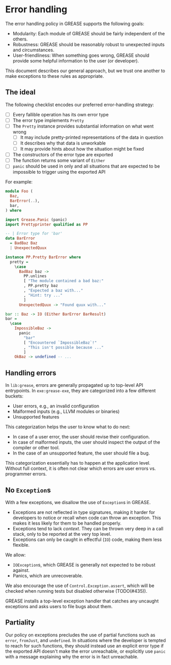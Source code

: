 # Error handling

The error handling policy in GREASE supports the following goals:

- Modularity: Each module of GREASE should be fairly independent of the others.
- Robustness: GREASE should be reasonably robust to unexpected inputs and
  circumstances.
- User-friendliness: When something goes wrong, GREASE should provide some
  helpful information to the user (or developer).

This document describes our general approach, but we trust one another to make
exceptions to these rules as appropriate.

## The ideal

The following checklist encodes our preferred error-handling strategy:

- [ ] Every fallible operation has its own error type
- [ ] The error type implements `Pretty`
- [ ] The `Pretty` instance provides substantial information on what went wrong
  - [ ] It may include pretty-printed representations of the data in question
  - [ ] It describes why that data is unworkable
  - [ ] It may provide hints about how the situation might be fixed
- [ ] The constructors of the error type are exported
- [ ] The function returns some variant of `Either`
- [ ] `panic` should be used in only and all situations that are expected to be
  impossible to trigger using the exported API

For example:
```haskell
module Foo (
  Baz,
  BarError(..),
  bar,
) where

import Grease.Panic (panic)
import Prettyprinter qualified as PP

-- | Error type for 'bar'
data BarError
  = BadBaz Baz
  | UnexpectedQuux

instance PP.Pretty BarError where
  pretty =
    \case
      BadBaz baz ->
        PP.unlines
        [ "The module contained a bad baz:"
        , PP.pretty baz
        , "Expected a baz with..."
        , "Hint: try ..."
        ]
      UnexpectedQuux -> "Found quux with..."

bar :: Baz -> IO (Either BarError BarResult)
bar =
  \case
    ImpossibleBaz ->
      panic
        "bar"
        [ "Encountered `ImpossibleBaz`!"
        , "This isn't possible because ..."
        ]
    OkBaz -> undefined -- ...
```

## Handling errors

In `lib:grease`, errors are generally propagated up to top-level API
entrypoints. In `exe:grease-exe`, they are categorized into a few different
buckets:

- User errors, e.g., an invalid configuration
- Malformed inputs (e.g., LLVM modules or binaries)
- Unsupported features

This categorization helps the user to know what to do next:

- In case of a user error, the user should revise their configuration.
- In case of malformed inputs, the user should inspect the output of the
  compiler or other tool.
- In the case of an unsupported feature, the user should file a bug.

This categorization essentially has to happen at the application level. Without
full context, it is often not clear which errors are user errors vs. programmer
errors.

## No `Exception`s

With a few exceptions, we disallow the use of `Exception`s in GREASE.

- Exceptions are not reflected in type signatures, making it harder for
  developers to notice or recall when code can throw an exception. This
  makes it less likely for them to be handled properly.
- Exceptions tend to lack *context*. They can be thrown very deep in a
  call stack, only to be reported at the very top level.
- Exceptions can only be caught in effectful (`IO`) code, making them less
  flexible.

We allow:

- `IOException`s, which GREASE is generally not expected to be robust against.
- Panics, which are unrecoverable.

We also encourage the use of `Control.Exception.assert`, which will be checked
when running tests but disabled otherwise (TODO(#435)).

GREASE installs a top-level exception handler that catches any uncaught
exceptions and asks users to file bugs about them.

## Partiality

Our policy on exceptions precludes the use of partial functions such as `error`,
`fromJust`, and `undefined`. In situations where the developer is tempted to
reach for such functions, they should instead use an explicit error type if the
exported API doesn't make the error unreachable, or explicitly use `panic` with
a message explaining why the error is in fact unreachable.
